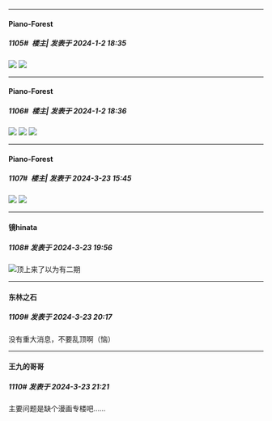 
*****

####  Piano-Forest  
##### 1105#         楼主| 发表于 2024-1-2 18:35

<img src="https://p.sda1.dev/15/814f9efba1ebabb065ba50d3e8549f19/20240102_183458.jpg" referrerpolicy="no-referrer">
<img src="https://p.sda1.dev/15/83022fbb6d7ea608e57c062d0a8067d4/20240102_183454.jpg" referrerpolicy="no-referrer">

*****

####  Piano-Forest  
##### 1106#         楼主| 发表于 2024-1-2 18:36

<img src="https://p.sda1.dev/15/c8fefd8e3230ea3a989d51a8db213ce8/20240102_183514.jpg" referrerpolicy="no-referrer">
<img src="https://p.sda1.dev/15/bb71e21e3f7048ce04c018eeff256fc8/20240102_183509.jpg" referrerpolicy="no-referrer">
<img src="https://p.sda1.dev/15/8bf55c21b1d0dc3d774a5dfc4ccc4b0d/20231228150750.jpg" referrerpolicy="no-referrer">

*****

####  Piano-Forest  
##### 1107#         楼主| 发表于 2024-3-23 15:45

<img src="https://p.sda1.dev/16/45fe1e8197a705f63f44cd2cd6ccb822/20240323_154248.jpg" referrerpolicy="no-referrer">
<img src="https://p.sda1.dev/16/f5bdfb28fddc19a5e6e48b773d33903d/20240323_154252.jpg" referrerpolicy="no-referrer">


*****

####  镜hinata  
##### 1108#       发表于 2024-3-23 19:56

<img src="https://static.saraba1st.com/image/smiley/face2017/136.png" referrerpolicy="no-referrer">顶上来了以为有二期


*****

####  东林之石  
##### 1109#       发表于 2024-3-23 20:17

没有重大消息，不要乱顶啊（恼）


*****

####  王九的哥哥  
##### 1110#       发表于 2024-3-23 21:21

主要问题是缺个漫画专楼吧……

